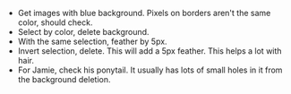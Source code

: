 - Get images with blue background. Pixels on borders aren't the same color, should check.
- Select by color, delete background.
- With the same selection, feather by 5px.
- Invert selection, delete. This will add a 5px feather. This helps a lot with hair.
- For Jamie, check his ponytail. It usually has lots of small holes in it from the background deletion.
